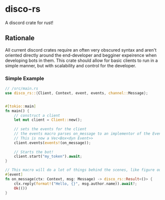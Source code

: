 # disco-rs
A discord crate for rust!

## Rationale 
All current discord crates require an often very obscured syntax and aren't oriented directly around the end-developer and begginer expeirence when developing bots in them. This crate should allow for basic clients to run in a simple manner, but with scalability and control for the developer.

### Simple Example

```rs
// /src/main.rs
use disco_rs::{Client, Context, event, events, channel::Message};


#[tokio::main]
fn main() {
    // construct a client
    let mut client = Client::new();
    
    // sets the events for the client
    // the events macro parses on_message to an implementor of the Event trait.
    // This is now a Vec<Box<dyn Event>>
    client.events(events!(on_message));
    
    // Starts the bot!
    client.start("my_token").await;
}

// This macro will do a lot of things behind the scenes, like figure out what on_message is.
#[event]
fn on_message(ctx: Context, msg: Message) -> disco_rs::Result<()> {
    ctx.reply(format!("Hello, {}", msg.author.name)).await?;
    Ok(())
}
```
